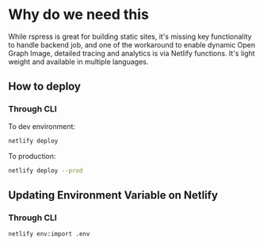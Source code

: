 # Why do we need this

While rspress is great for building static sites, it's missing key functionality to handle backend job, and one of the workaround to enable dynamic Open Graph Image, detailed tracing and analytics is via Netlify functions. It's light weight and available in multiple languages.

## How to deploy 

### Through CLI 
To dev environment: 
```bash 
netlify deploy
```
To production: 
```bash
netlify deploy --prod
```

## Updating Environment Variable on Netlify

### Through CLI

```bash
netlify env:import .env
```

